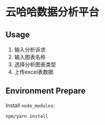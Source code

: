 # 云哈哈数据分析平台

## Usage

1. 输入分析诉求
2. 输入图表名称
3. 选择分析图表类型
4. 上传excel表数据

## Environment Prepare

Install `node_modules`:

```bash
npm/yarn install
```

